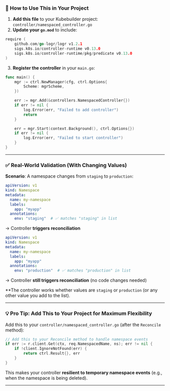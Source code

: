 ### 🚀 How to Use This in Your Project

1. **Add this file** to your Kubebuilder project: `controller/namespaced_controller.go`
2. **Update your `go.mod`** to include:
```go
require (
    github.com/go-logr/logr v1.2.1
    sigs.k8s.io/controller-runtime v0.13.0
    sigs.k8s.io/controller-runtime/pkg/predicate v0.13.0
)
```
3. **Register the controller** in your `main.go`:
```go
func main() {
    mgr := ctrl.NewManager(cfg, ctrl.Options{
        Scheme: mgrScheme,
    })

    err := mgr.Add(&controllers.NamespacedController{})
    if err != nil {
        log.Error(err, "Failed to add controller")
        return
    }

    err = mgr.Start(context.Background(), ctrl.Options{})
    if err != nil {
        log.Error(err, "Failed to start controller")
    }
}
```

---

### ✅ Real-World Validation (With Changing Values)

**Scenario**: A namespace changes from `staging` to `production`:
```yaml
apiVersion: v1
kind: Namespace
metadata:
  name: my-namespace
  labels:
    app: "myapp"
  annotations:
    env: "staging"  # ✅ matches "staging" in list
```
→ Controller **triggers reconciliation**

```yaml
apiVersion: v1
kind: Namespace
metadata:
  name: my-namespace
  labels:
    app: "myapp"
  annotations:
    env: "production"  # ✅ matches "production" in list
```
→ Controller **still triggers reconciliation** (no code changes needed)

**The controller works whether values are `staging` or `production` (or any other value you add to the list).

---

### 💡 Pro Tip: Add This to Your Project for Maximum Flexibility

Add this to your `controller/namespaced_controller.go` (after the `Reconcile` method):
```go
// Add this to your Reconcile method to handle namespace events
if err := r.client.Get(ctx, req.NamespacedName, ns); err != nil {
    if !client.IgnoreNotFound(err) {
        return ctrl.Result{}, err
    }
}
```

This makes your controller **resilient to temporary namespace events** (e.g., when the namespace is being deleted).

---
